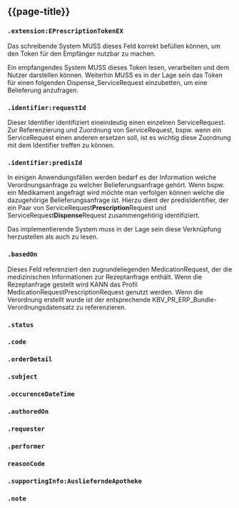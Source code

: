 ## {{page-title}}

### `.extension:EPrescriptionTokenEX`

Das schreibende System MUSS dieses Feld korrekt befüllen können, um den Token für den Empfänger nutzbar zu machen.

Ein empfangendes System MUSS dieses Token lesen, verarbeiten und dem Nutzer darstellen können. Weiterhin MUSS es in der Lage sein das Token für einen folgenden Dispense_ServiceRequest einzubetten, um eine Belieferung anzufragen.

### `.identifier:requestId`

Dieser Identifier identifiziert eineindeutig einen einzelnen ServiceRequest. Zur Referenzierung und Zuordnung von ServiceRequest, bspw. wenn ein ServiceRequest einen anderen ersetzen soll, ist es wichtig diese Zuordnung mit dem Identifier treffen zu können.

### `.identifier:predisId`

In einigen Anwendungsfällen werden bedarf es der Information welche Verordnungsanfrage zu welcher Belieferungsanfrage gehört. Wenn bspw. ein Medikament angefragt wird möchte man verfolgen können welche die dazugehörige Belieferungsanfrage ist. Hierzu dient der predisIdentifier, der ein Paar von ServiceRequest**Prescription**Request und ServiceRequest**Dispense**Request zusammengehörig identifiziert.

Das implementierende System muss in der Lage sein diese Verknüpfung herzustellen als auch zu lesen.

### `.basedOn`

Dieses Feld referenziert den zugrundeliegenden MedicationRequest, der die medizinischen Informationen zur Rezeptanfrage enthält. Wenn die Rezeptanfrage gestellt wird KANN das Profil MedicationRequestPrescriptionRequest genutzt werden.
Wenn die Verordnung erstellt wurde ist der entsprechende KBV_PR_ERP_Bundle-Verordnungsdatensatz zu referenzieren.

### `.status`



### `.code`


### `.orderDetail`


### `.subject`


### `.occurenceDateTime`


### `.authoredOn`


### `.requester`


### `.performer`


### `reasonCode`


### `.supportingInfo:AuslieferndeApotheke`


### `.note`


